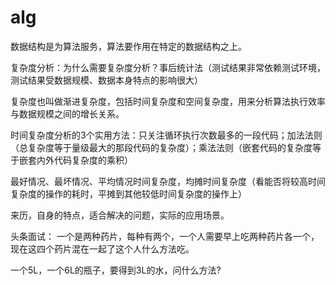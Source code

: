# alg

数据结构是为算法服务，算法要作用在特定的数据结构之上。

复杂度分析：为什么需要复杂度分析？事后统计法（测试结果非常依赖测试环境，测试结果受数据规模、数据本身特点的影响很大）

复杂度也叫做渐进复杂度，包括时间复杂度和空间复杂度，用来分析算法执行效率与数据规模之间的增长关系。

时间复杂度分析的3个实用方法：只关注循环执行次数最多的一段代码；加法法则（总复杂度等于量级最大的那段代码的复杂度）；乘法法则（嵌套代码的复杂度等于嵌套内外代码复杂度的乘积）

最好情况、最坏情况、平均情况时间复杂度，均摊时间复杂度（看能否将较高时间复杂度的操作的耗时，平摊到其他较低时间复杂度的操作上）


来历，自身的特点，适合解决的问题，实际的应用场景。



头条面试：
一个是两种药片，每种有两个，一个人需要早上吃两种药片各一个，现在这四个药片混在一起了这个人什么方法吃。

一个5L，一个6L的瓶子，要得到3L的水，问什么方法?
